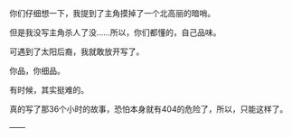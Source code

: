 你们仔细想一下，我提到了主角摸掉了一个北高丽的暗哨。

但是我没写主角杀人了没……所以，你们都懂的，自己品味。

可遇到了太阳后裔，我就敢放开写了。

你品，你细品。

有时候，其实挺难的。

真的写了那36个小时的故事，恐怕本身就有404的危险了，所以，只能这样了。

——

